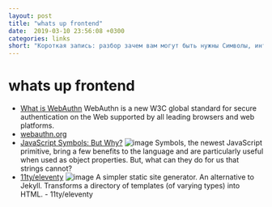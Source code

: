 ```yaml
---
layout: post
title: "whats up frontend"
date:  2019-03-10 23:56:08 +0300
categories: links
short: "Короткая запись: разбор зачем вам могут быть нужны Символы, интересная альтернатива Jekyll - Eleventy. Но самое главное - это конечно же нашумевший WebAuthn. Если в двух словах - то это возможность использовать встроенные биометрические датчики или yubikey для аутентификации. Настоятельно рекомендую попробовать демо (вторая ссылка), у меня, правда завелось только с ключом, с маковым отпечатком пальца не сработало. Скорее бы этой технологии стать повсеместной!"
---
```


# whats up frontend

- [What is WebAuthn](https://www.yubico.com/webauthn/) WebAuthn is a new W3C global standard for secure authentication on the Web supported by all leading browsers and web platforms.
- [webauthn.org](https://webauthn.org/)
- [JavaScript Symbols: But Why?](https://medium.com/intrinsic/javascript-symbols-but-why-6b02768f4a5c) ![image](https://cdn-images-1.medium.com/max/1200/1*-6P9pSYh8qCbyzKu4AG88w.jpeg) Symbols, the newest JavaScript primitive, bring a few benefits to the language and are particularly useful when used as object properties. But, what can they do for us that strings cannot?
- [11ty/eleventy](https://github.com/11ty/eleventy/) ![image](https://avatars3.githubusercontent.com/u/35147177?s=400&v=4) A simpler static site generator. An alternative to Jekyll. Transforms a directory of templates (of varying types) into HTML. - 11ty/eleventy
